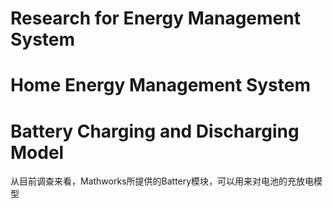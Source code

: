 # Research for Energy Management System

# Home Energy Management System

# Battery Charging and Discharging Model

从目前调查来看，Mathworks所提供的Battery模块，可以用来对电池的充放电模型
<!--stackedit_data:
eyJoaXN0b3J5IjpbLTE3ODk4MDU0MTksMTE0MDc5Nzg5NV19
-->